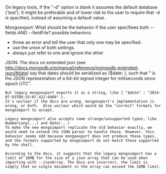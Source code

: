 On legacy tools, if the "-d" option is blank it assumes the default database ('test'). It might be preferable and of lower risk to the user to require that -d is specified, instead of assuming a default value.

Mongoexport:
What should be the behavior if the user specifiees both --fields *AND* --fieldFile?
possible behaviors:
   - throw an error and tell the user that only one may be specified.
   - use the union of both settings.
   - always just refer to one and ignore the other

JSON:
	The docs on extended json (see http://docs.mongodb.org/manual/reference/mongodb-extended-json/#date) say that dates should be serialized as {$date: <date>}, such that "<date> is the JSON representation of a 64-bit signed integer for milliseconds since epoch UTC".

	But legacy mongoexport exports it as a string, like { "$date" : "2014-07-03T09:35:07.422-0400" }. 
	It's unclear if the docs are wrong, mongoexport's implementation is wrong, or both.  Also unclear which would be the "correct" formats for mongoimport to accept.

	Legacy mongoimport also accepts some strange/unsupported types, like NumberLong(...) and Date(...)
	To make the new mongoimport replicate the old behavior exactly, we would need to extend the JSON parser to handle these. However, this behavior seems odd because mongoexport does not produce these types, and the formats supported by mongoimport do not match those supported by the shell.

	According to the docs, it suggests that the legacy mongoimport has a limit of 16MB for the size of a json array that can be used when importing with --jsonArray. The docs are incorrect, the limit is simply that no single document in the array can exceed the 16MB limit.
